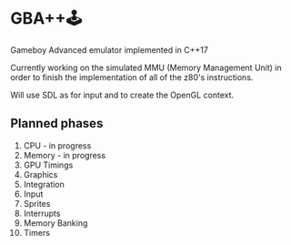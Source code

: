 # GBA++🕹️

Gameboy Advanced emulator implemented in C++17

Currently working on the simulated MMU (Memory Management Unit) in order to finish the implementation of all of the z80's instructions.

Will use SDL as for input and to create the OpenGL context.

## Planned phases
1. CPU - in progress
2. Memory - in progress
3. GPU Timings
4. Graphics
5. Integration
6. Input
7. Sprites
8. Interrupts
9. Memory Banking
10. Timers
